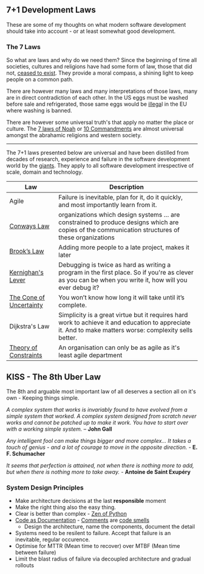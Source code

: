 ## 7+1 Development Laws

These are some of my thoughts on what modern software development should take into account - or at least somewhat good development.

### The 7 Laws

So what are laws and why do we need them? Since the beginning of time all societies, cultures and religions 	have had some form of law, those that did not, [ceased to exist](https://en.wikipedia.org/wiki/Genesis_flood_narrative). They provide a moral compass, a shining light to keep people on a common path.

There are however many laws and many interpretations of those laws, many are in direct contradiction of each other. In the US eggs must be washed before sale and refrigerated, those same eggs would be [illega](http://www.huffingtonpost.co.za/entry/english-eggs-vs-american-eggs_n_5403941)l in the EU where washing is banned.

There are however some universal truth's that apply no matter the place or culture. The [7 laws of Noah](https://en.wikipedia.org/wiki/Seven_Laws_of_Noah) or [10 Commandments](https://en.wikipedia.org/wiki/Ten_Commandments) are almost universal amongst the abrahamic religions and western society.

------

The 7+1 laws presented below are universal and have been distilled from decades of research, experience and failure in the software development world by the [giants](/giants).  They apply to all software development irrespective of scale, domain and technology. 

| Law                                      | Description                              |
| ---------------------------------------- | ---------------------------------------- |
| Agile                                    | Failure is inevitable, plan for it, do it quickly, and most importantly learn from it. |
| [Conways Law](https://en.wikipedia.org/wiki/Conway%27s_law) | organizations which design systems … are constrained to produce designs which are copies of the communication structures of these organizations |
| [Brook’s Law](https://en.wikipedia.org/wiki/Brooks%E2%80%99_law) | Adding more people to a late project, makes it later |
| [Kernighan's Lever](http://www.linusakesson.net/programming/kernighans-lever/) | Debugging is twice as hard as writing a program in the first place. So if you're as clever as you can be when you write it, how will you ever debug it? |
| [The Cone of Uncertainty](https://en.wikipedia.org/wiki/Cone_of_Uncertainty) | You won’t know how long it will take until it’s complete. |
| Dijkstra's Law                           | Simplicity is a great virtue but it requires hard work to achieve it and education to appreciate it. And to make matters worse: complexity sells better. |
| [Theory of Constraints](https://en.wikipedia.org/wiki/Theory_of_constraints) | An organisation can only be as agile as it's least agile department |

## KISS - The 8th Uber Law

The 8th and arguable most important law of all deserves a section all on it's own - Keeping things simple.

*A complex system that works is invariably found to have evolved from a simple system that worked. A complex system designed from scratch never works and cannot be patched up to make it work. You have to start over with a working simple system.* – **John Gall** 

*Any intelligent fool can make things bigger and more complex... It takes a touch of genius - and a lot of courage to move in the opposite direction.* - **E. F. Schumacher**

*It seems that perfection is attained, not when there is nothing more to add, but when there is nothing more to take away.* - **Antoine de Saint Exupéry**


### System Design Principles

* Make architecture decisions at the last **responsible** moment
* Make the right thing also the easy thing.
* Clear is better than complex - [Zen of Python](https://www.python.org/dev/peps/pep-0020/)
* [Code as Documentation](https://www.martinfowler.com/bliki/CodeAsDocumentation.html) - [Comments](https://martinfowler.com/bliki/CodeAsDocumentation.html) are [code smells](https://martinfowler.com/bliki/CodeSmell.html)
  * Design the architecture, name the components, document the detail
* Systems need to be resilent to failure. Accept that failure is an inevitable, regular occurence.
* Optimise for MTTR (Mean time to recover) over MTBF (Mean time between failure)
* Limit the blast radius of failure via decoupled architecture and gradual rollouts



